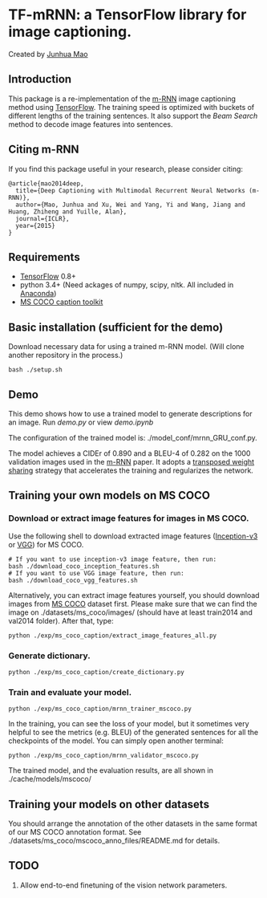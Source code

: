 # TF-mRNN: a TensorFlow library for image captioning.

Created by [Junhua Mao](www.stat.ucla.edu/~junhua.mao)

## Introduction

This package is a re-implementation of the [m-RNN](http://www.stat.ucla.edu/~junhua.mao/m-RNN.html) image captioning method
using [TensorFlow](https://www.tensorflow.org/).
The training speed is optimized with buckets of different lengths of the training sentences.
It also support the *Beam Search* method to decode image features into 
sentences.

## Citing m-RNN

If you find this package useful in your research, please consider citing:

    @article{mao2014deep,
      title={Deep Captioning with Multimodal Recurrent Neural Networks (m-RNN)},
      author={Mao, Junhua and Xu, Wei and Yang, Yi and Wang, Jiang and Huang, Zhiheng and Yuille, Alan},
      journal={ICLR},
      year={2015}
    }
    
## Requirements
- [TensorFlow](https://www.tensorflow.org/) 0.8+
- python 3.4+ (Need ackages of numpy, scipy, nltk. All included in [Anaconda](https://store.continuum.io/cshop/anaconda/))
- [MS COCO caption toolkit](https://github.com/DeepLearningCourse/coco-caption)

## Basic installation (sufficient for the demo)
Download necessary data for using a trained m-RNN model. (Will clone another repository in the process.)
  ```Shell
  bash ./setup.sh
  ```
  
## Demo
This demo shows how to use a trained model to generate descriptions for an image.
Run *demo.py* or view *demo.ipynb*

The configuration of the trained model is: ./model_conf/mrnn_GRU_conf.py.

The model achieves a CIDEr of 0.890 and a BLEU-4 of 0.282 on the 1000 validation images used in the [m-RNN](http://arxiv.org/abs/1412.6632) paper.
It adopts a [transposed weight sharing](http://arxiv.org/abs/1504.06692) strategy that accelerates the training and regularizes the network.


## Training your own models on MS COCO
### Download or extract image features for images in MS COCO.
Use the following shell to download extracted image features ([Inception-v3](http://arxiv.org/abs/1512.00567) or [VGG](http://arxiv.org/abs/1409.1556)) for MS COCO.
  ```Shell
  # If you want to use inception-v3 image feature, then run:
  bash ./download_coco_inception_features.sh
  # If you want to use VGG image feature, then run:
  bash ./download_coco_vgg_features.sh
  ```

Alternatively, you can extract image features yourself, you should download images from [MS COCO](http://mscoco.org/dataset/#download) dataset first.
Please make sure that we can find the image on ./datasets/ms_coco/images/ (should have at least train2014 and val2014 folder).
After that, type:
  ```Shell
  python ./exp/ms_coco_caption/extract_image_features_all.py
  ```

### Generate dictionary.
  ```Shell
  python ./exp/ms_coco_caption/create_dictionary.py
  ```

### Train and evaluate your model.
  ```Shell
  python ./exp/ms_coco_caption/mrnn_trainer_mscoco.py
  ```
  In the training, you can see the loss of your model, but it sometimes very
  helpful to see the metrics (e.g. BLEU) of the generated sentences for all
  the checkpoints of the model.
  You can simply open another terminal:
  ```Shell
  python ./exp/ms_coco_caption/mrnn_validator_mscoco.py
  ```
  The trained model, and the evaluation results, are all shown in ./cache/models/mscoco/


## Training your models on other datasets
You should arrange the annotation of the other datasets in the same format of our MS COCO annotation format.
See ./datasets/ms_coco/mscoco_anno_files/README.md for details.


## TODO
1. Allow end-to-end finetuning of the vision network parameters.
